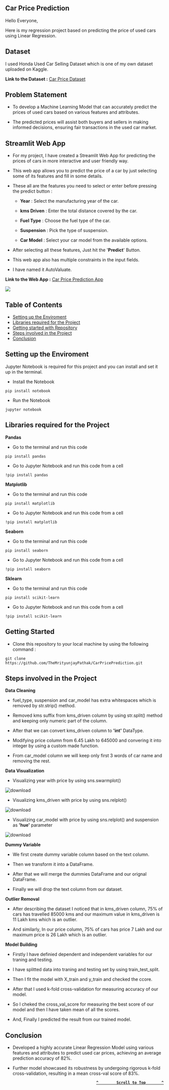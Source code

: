 ## Car Price Prediction

Hello Everyone,

Here is my regression project based on predicting the price of used cars using Linear Regression.

## Dataset

I used Honda Used Car Selling Dataset which is one of my own dataset uploaded on Kaggle.

**Link to the Dataset :** [Car Price Dataset](https://www.kaggle.com/datasets/themrityunjaypathak/honda-car-selling)

## Problem Statement

- To develop a Machine Learning Model that can accurately predict the prices of used cars based on various features and attributes.
  
- The predicted prices will assist both buyers and sellers in making informed decisions, ensuring fair transactions in the used car market.

## Streamlit Web App

- For my project, I have created a Streamlit Web App for predicting the prices of cars in more interactive and user friendly way.

- This web app allows you to predict the price of a car by just selecting some of its features and fill in some details.

- These all are the features you need to select or enter before pressing the predict button :

  - **Year** : Select the manufacturing year of the car.
    
  - **kms Driven** : Enter the total distance covered by the car.
    
  - **Fuel Type** : Choose the fuel type of the car.
    
  - **Suspension** : Pick the type of suspension.
    
  - **Car Model** : Select your car model from the available options.

- After selecting all these features, Just hit the '**Predict**' Button.

- This web app also has multiple constraints in the input fields.

- I have named it AutoValuate.

**Link to the Web App :** [Car Price Prediction App](https://car-price-prediction-using-lr.streamlit.app/)

<a href="https://car-price-prediction-using-lr.streamlit.app/"><img src="https://github.com/TheMrityunjayPathak/CarPricePrediction/assets/123563634/9c4ed16e-6741-48db-88ed-778c212ac380"/></a>

## Table of Contents

- [Setting up the Enviroment](#setting-up-the-enviroment)
- [Libraries required for the Project](#libraries-required-for-the-project)
- [Getting started with Repository](#getting-started)
- [Steps involved in the Project](#steps-involved-in-the-project)
- [Conclusion](#conclusion)

## Setting up the Enviroment

Jupyter Notebook is required for this project and you can install and set it up in the terminal.

- Install the Notebook
```
pip install notebook
```

- Run the Notebook
```
jupyter notebook
```

## Libraries required for the Project

**Pandas**

- Go to the terminal and run this code
```
pip install pandas
```

- Go to Jupyter Notebook and run this code from a cell
```
!pip install pandas
```

**Matplotlib**

- Go to the terminal and run this code
```
pip install matplotlib
```

- Go to Jupyter Notebook and run this code from a cell
```
!pip install matplotlib
```

**Seaborn**

- Go to the terminal and run this code
```
pip install seaborn
```

- Go to Jupyter Notebook and run this code from a cell
```
!pip install seaborn
```

**Sklearn**

- Go to the terminal and run this code
```
pip install scikit-learn
```

- Go to Jupyter Notebook and run this code from a cell
```
!pip install scikit-learn
```

## Getting Started

- Clone this repository to your local machine by using the following command :
```
git clone https://github.com/TheMrityunjayPathak/CarPricePrediction.git
```

## Steps involved in the Project

**Data Cleaning**

- fuel_type, suspension and car_model has extra whitespaces which is removed by str.strip() method.

- Removed kms suffix from kms_driven column by using str.split() method and keeping only numeric part of the column.

- After that we can convert kms_driven column to **'int'** DataType.

- Modifying price column from 6.45 Lakh to 645000 and convering it into integer by using a custom made function.

- From car_model column we will keep only first 3 words of car name and removing the rest.

**Data Visualization**

- Visualizing year with price by using sns.swarmplot()

![download](https://github.com/TheMrityunjayPathak/CarPricePrediction/assets/123563634/5e23ec76-ebe0-4f42-9d72-24b881eceeff)

- Visualizing kms_driven with price by using sns.relplot()

![download](https://github.com/TheMrityunjayPathak/CarPricePrediction/assets/123563634/3d7c4b1f-a2b3-47c7-8e0d-86c49aa80313)

- Visualizing car_model with price by using sns.relplot() and suspension as **'hue'** parameter

![download](https://github.com/TheMrityunjayPathak/CarPricePrediction/assets/123563634/c5faa6d5-46ed-4995-82fe-ec042beca0e4)

**Dummy Variable**

- We first create dummy variable column based on the text column.

- Then we transform it into a DataFrame.

- After that we will merge the dummies DataFrame and our orignal DataFrame.

- Finally we will drop the text column from our dataset.

**Outlier Removal**

- After describing the dataset I noticed that in kms_driven column, 75% of cars has travelled 85000 kms and our maximum value in kms_driven is 11 Lakh kms which is an outlier.
  
- And similarly, In our price column, 75% of cars has price 7 Lakh and our maximum price is 26 Lakh which is an outlier.

**Model Building**

- Firstly I have definied dependent and independent variables for our traning and testing.

- I have splitted data into traning and testing set by using train_test_split.

- Then I fit the model with X_train and y_train and checked the ccore.

- After that I used k-fold cross-validation for measuring accuracy of our model.

- So I cheked the cross_val_score for measuring the best score of our model and then I have taken mean of all the scores.

- And, Finally I predicted the result from our trained model.

## Conclusion

- Developed a highly accurate Linear Regression Model using various features and attributes to predict used car prices, achieving an average prediction accuracy of 82%.

- Further model showcased its robustness by undergoing rigorous k-fold cross-validation, resulting in a mean cross-val score of 83%.

<div align='right'>
  
**[`^        Scroll to Top       ^`](#car-price-prediction)**

</div>
